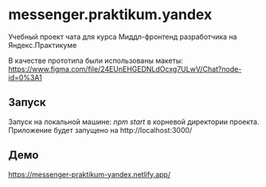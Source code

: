 # messenger.praktikum.yandex

Учебный проект чата для курса Миддл-фронтенд разработчика на Яндекс.Практикуме  

В качестве прототипа были использованы макеты:  
https://www.figma.com/file/24EUnEHGEDNLdOcxg7ULwV/Chat?node-id=0%3A1

## Запуск
Запуск на локальной машине: *npm start* в корневой директории проекта. 
Приложение будет запущено на  http://localhost:3000/

## Демо
https://messenger-praktikum-yandex.netlify.app/
